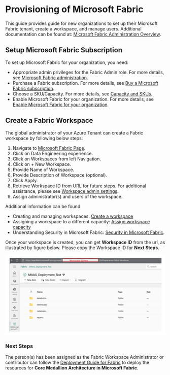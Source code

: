 
# Provisioning of Microsoft Fabric


This guide provides guide for new organizations to set up their Microsoft Fabric tenant, create a workspace, and manage users. Additional documentation can be found at: [Microsoft Fabric Administration Overview](https://learn.microsoft.com/en-us/fabric/admin/admin-overview).


## Setup Microsoft Fabric Subscription


To set up Microsoft Fabric for your organization, you need:

- Appropriate admin privileges for the Fabric Admin role. For more details, see [Microsoft Fabric administration](https://learn.microsoft.com/en-us/fabric/admin/microsoft-fabric-admin).
- Purchase a Fabric subscription. For more details, see [Buy a Microsoft Fabric subscription](https://learn.microsoft.com/en-us/fabric/enterprise/buy-subscription#prerequisites).
- Choose a SKU/Capacity. For more details, see [Capacity and SKUs](https://learn.microsoft.com/en-us/fabric/enterprise/licenses#capacity).
- Enable Microsoft Fabric for your organization. For more details, see [Enable Microsoft Fabric for your organization](https://learn.microsoft.com/en-us/fabric/admin/fabric-switch).

## Create a Fabric Workspace


The global administrator of your Azure Tenant can create a Fabric workspace by following below steps: 

1.  Navigate to [Microsoft Fabric Page](https://app.fabric.microsoft.com/).
2.  Click on Data Engineering experience.
3.  Click on Workspaces from left Navigation.
4.  Click on + New Workspace.
  5.  Provide Name of Workspace.
  6.  Provide Description of Workspace (optional).
  7.  Click Apply.
8.  Retrieve Workspace ID from URL for future steps. For additional assistance, please see [Workspace admin settings](https://learn.microsoft.com/en-us/fabric/admin/portal-workspace#identify-your-workspace-id). 
9.  Assign administrator(s) and users of the workspace.

Additional information can be found: 

- Creating and managing workspaces: [Create a workspace](https://learn.microsoft.com/en-us/fabric/fundamentals/create-workspaces)
- Assigning a workspace to a different capacity: [Assign workspace capacity](https://learn.microsoft.com/en-us/fabric/fundamentals/workspace-license-mode)
- Understanding Security in Microsoft Fabric: [Security in Microsoft Fabric](https://learn.microsoft.com/en-us/fabric/security/security-overview).

Once your workspace is created, you can get **Workspace ID** from the url, as illustrated by figure below. Please copy the Workspace ID for **Next Steps**.  

![Fabric-workspace-id](../docs/images/deployment/fabric-workspace-id.png)

### **Next Step**s 

The person(s) has been assigned as the Fabric Workspace Administrator or contributor can follow the [Deployment Guide for Fabric](./DeploymentGuideFabric.md) to deploy the resources for **Core Medallion Architecture in Microsoft Fabric**. 

